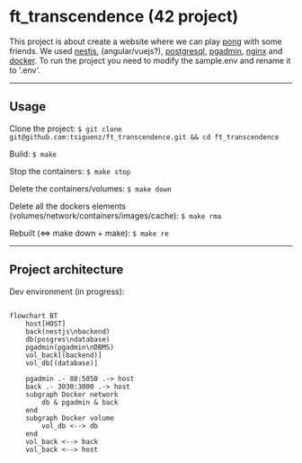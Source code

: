 # ft_transcendence (42 project)

This project is about create a website where we can play [pong](https://en.wikipedia.org/wiki/Pong) with some friends.
We used [nestjs](https://nestjs.com/), (angular/vuejs?), [postgresql](https://www.postgresql.org/), [pgadmin](https://www.pgadmin.org/), [nginx](https://www.nginx.com/) and [docker](https://www.docker.com/).
To run the project you need to modify the sample.env and rename it to '.env'.

---

## Usage

Clone the project:
```$ git clone git@github.com:tsiguenz/ft_transcendence.git && cd ft_transcendence```

Build:
```$ make```

Stop the containers:
```$ make stop```

Delete the containers/volumes:
```$ make down```

Delete all the dockers elements (volumes/network/containers/images/cache):
```$ make rma```

Rebuilt (<=> make down + make):
```$ make re```

---

## Project architecture

Dev environment (in progress):

```mermaid

flowchart BT
	host[HOST]
	back(nestjs\nbackend)
	db(posgres\ndatabase)
	pgadmin(pgadmin\nDBMS)
	vol_back[(backend)]
	vol_db[(database)]

    pgadmin .- 80:5050 .-> host
    back .- 3030:3000 .-> host
	subgraph Docker network
		db & pgadmin & back
	end
	subgraph Docker volume
		vol_db <--> db
	end
	vol_back <--> back
	vol_back <--> host

```
